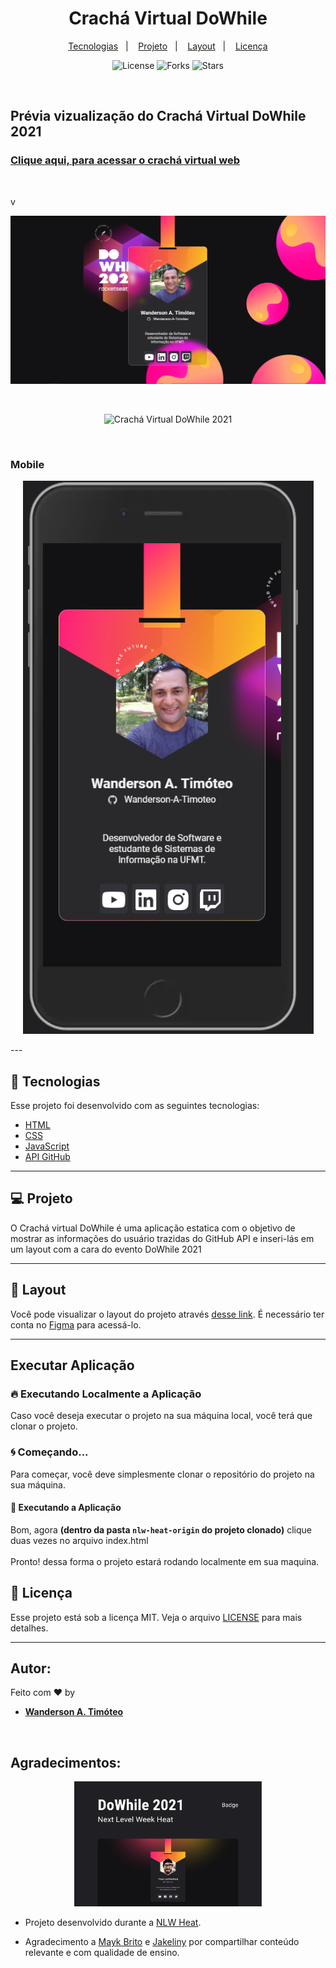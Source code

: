 <h1 align="center">
  Crachá Virtual DoWhile
</h1>

<p align="center">
  <a href="#-tecnologias">Tecnologias</a>&nbsp;&nbsp;&nbsp;|&nbsp;&nbsp;&nbsp;
  <a href="#-projeto">Projeto</a>&nbsp;&nbsp;&nbsp;|&nbsp;&nbsp;&nbsp;
  <a href="#-layout">Layout</a>&nbsp;&nbsp;&nbsp;|&nbsp;&nbsp;&nbsp;
  <a href="#memo-licença">Licença</a>
</p>

<p align="center">
  <img  src="https://img.shields.io/static/v1?label=license&message=MIT&color=FFCD1E&labelColor=FF008E" alt="License">
  
  <img src="https://img.shields.io/github/forks/Wanderson-A-Timoteo/nlw-heat-origin?label=forks&message=MIT&color=FFCD1E&labelColor=FF008E" alt="Forks">

  <img src="https://img.shields.io/github/stars/Wanderson-A-Timoteo/nlw-heat-origin?label=stars&message=MIT&color=FFCD1E&labelColor=FF008E" alt="Stars">
</p>

<br>

## Prévia vizualização do Crachá Virtual DoWhile 2021

### [Clique aqui, para acessar o crachá virtual web](https://cracha-dowhile-2021.netlify.app/)

<br>

v

<p align="center">
    <img alt="Crachá Virtual DoWhile 2021" title="Crachá Virtual DoWhile 2021" 
    src="https://github.com/Wanderson-A-Timoteo/cracha-virtual-dowhile-2021/blob/main/.gitbub/nlw-heat.png?raw=true" />
</p>

<br>

<p align="center">
    <img alt="Crachá Virtual DoWhile 2021" title="Crachá Virtual DoWhile 2021" 
    src="https://github.com/Wanderson-A-Timoteo/cracha-virtual-dowhile-2021/blob/main/.gitbub/WandersonTimoteo.gif?raw=true" />
</p>

<br>

### Mobile

<p align="center">
    <img alt="Crachá Virtual DoWhile 2021" title="Crachá Virtual DoWhile 2021" 
    src="https://github.com/Wanderson-A-Timoteo/cracha-virtual-dowhile-2021/blob/main/.gitbub/mobile.png?raw=true" />
</p>
---

## 🚀 Tecnologias

Esse projeto foi desenvolvido com as seguintes tecnologias:

- [HTML](https://developer.mozilla.org/pt-BR/docs/Web/HTML/Element)
- [CSS](https://developer.mozilla.org/pt-BR/docs/Web/CSS)
- [JavaScript](https://developer.mozilla.org/pt-BR/docs/Web/JavaScript/Guide/Introduction)
- [API GitHub](https://api.github.com/)

---

## 💻 Projeto

O Crachá virtual DoWhile é uma aplicação estatica com o objetivo de mostrar as informações do usuário trazidas do GitHub API e inseri-lás em um layout com a cara do evento DoWhile 2021

---

## 🔖 Layout

Você pode visualizar o layout do projeto através [desse link](<https://www.figma.com/file/9Z2vxc8VTRuZpYjFalCMAl/Badge-Do-While2021-(Copy)?node-id=0%3A1>). É necessário ter conta no [Figma](https://figma.com) para acessá-lo.

---

## Executar Aplicação

### 🔥 Executando Localmente a Aplicação

Caso você deseja executar o projeto na sua máquina local, você terá que clonar o projeto.

### 🌀 Começando...

Para começar, você deve simplesmente clonar o repositório do projeto na sua máquina.

#### 💨 Executando a Aplicação

Bom, agora **(dentro da pasta `nlw-heat-origin` do projeto clonado)** clique duas vezes no arquivo index.html
<br><br>
Pronto! dessa forma o projeto estará rodando localmente em sua maquina.

## :memo: Licença

Esse projeto está sob a licença MIT. Veja o arquivo [LICENSE](.github/LICENSE.md) para mais detalhes.

---

## Autor:

Feito com ♥ by

-  [**Wanderson A. Timóteo**](https://wanderson.tk)

<br>

## Agradecimentos:


<p align="center">
    <img width="300" height="200" alt="Crachá Virtual DoWhile 2021" title="Crachá Virtual DoWhile 2021" src="https://github.com/Wanderson-A-Timoteo/nlw-heat-origin/blob/main/.gitbub/nlw-heat-dowhile2021.png?raw=true" />
</p>

- Projeto desenvolvido durante a [NLW Heat](https://).

- Agradecimento a [Mayk Brito](https://github.com/maykbrito) e [Jakeliny](https://github.com/jakeliny) por compartilhar conteúdo relevante e com qualidade de ensino.